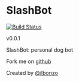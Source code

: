 SlashBot
=====
[![Build Status](https://travis-ci.org/ilbonzo/SlashBot.svg?branch=master)](https://travis-ci.org/ilbonzo/SlashBot)

v0.0.1

SlashBot: personal dog bot


Fork me on [github](https://github.com/ilbonzo/SlashBot)

Created by [@ilbonzo](https://twitter.com/ilbonzo)
